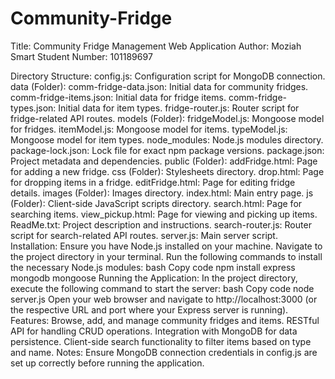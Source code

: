 # Community-Fridge
Title: Community Fridge Management Web Application
Author: Moziah Smart
Student Number: 101189697

Directory Structure:
config.js: Configuration script for MongoDB connection.
data (Folder):
comm-fridge-data.json: Initial data for community fridges.
comm-fridge-items.json: Initial data for fridge items.
comm-fridge-types.json: Initial data for item types.
fridge-router.js: Router script for fridge-related API routes.
models (Folder):
fridgeModel.js: Mongoose model for fridges.
itemModel.js: Mongoose model for items.
typeModel.js: Mongoose model for item types.
node_modules: Node.js modules directory.
package-lock.json: Lock file for exact npm package versions.
package.json: Project metadata and dependencies.
public (Folder):
addFridge.html: Page for adding a new fridge.
css (Folder): Stylesheets directory.
drop.html: Page for dropping items in a fridge.
editFridge.html: Page for editing fridge details.
images (Folder): Images directory.
index.html: Main entry page.
js (Folder): Client-side JavaScript scripts directory.
search.html: Page for searching items.
view_pickup.html: Page for viewing and picking up items.
ReadMe.txt: Project description and instructions.
search-router.js: Router script for search-related API routes.
server.js: Main server script.
Installation:
Ensure you have Node.js installed on your machine.
Navigate to the project directory in your terminal.
Run the following commands to install the necessary Node.js modules:
bash
Copy code
npm install express mongodb mongoose
Running the Application:
In the project directory, execute the following command to start the server:
bash
Copy code
node server.js
Open your web browser and navigate to http://localhost:3000 (or the respective URL and port where your Express server is running).
Features:
Browse, add, and manage community fridges and items.
RESTful API for handling CRUD operations.
Integration with MongoDB for data persistence.
Client-side search functionality to filter items based on type and name.
Notes:
Ensure MongoDB connection credentials in config.js are set up correctly before running the application.
